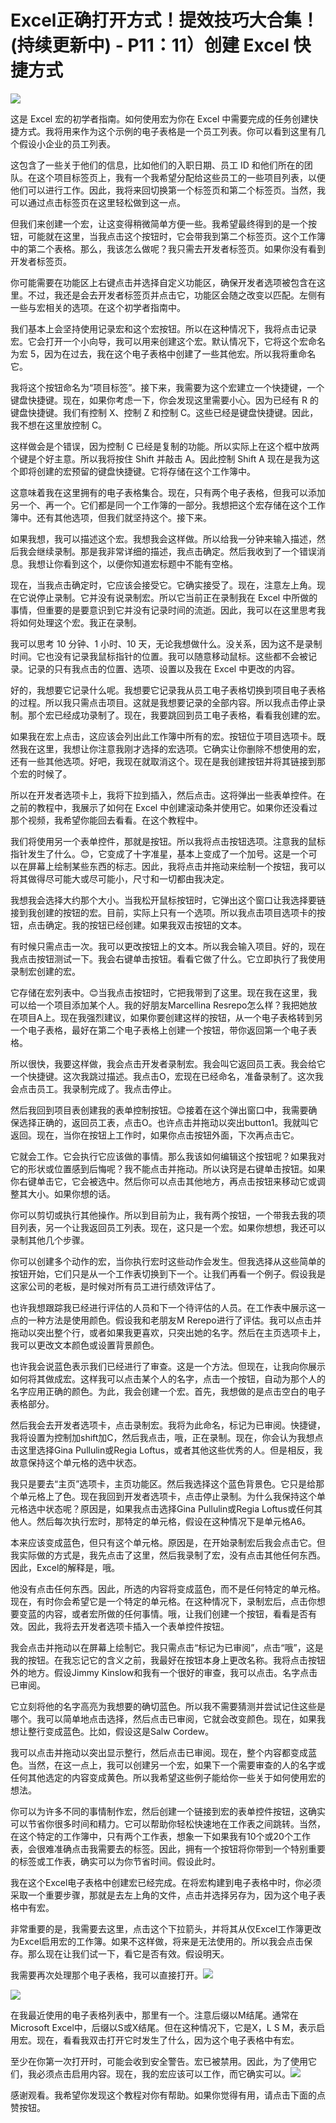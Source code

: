 # Excel正确打开方式！提效技巧大合集！(持续更新中) - P11：11）创建 Excel 快捷方式 

![](img/75be585f2a0ce56c5af847454dad935c_0.png)

这是 Excel 宏的初学者指南。如何使用宏为你在 Excel 中需要完成的任务创建快捷方式。我将用来作为这个示例的电子表格是一个员工列表。你可以看到这里有几个假设小企业的员工列表。

这包含了一些关于他们的信息，比如他们的入职日期、员工 ID 和他们所在的团队。在这个项目标签页上，我有一个我希望分配给这些员工的一些项目列表，以便他们可以进行工作。因此，我将来回切换第一个标签页和第二个标签页。当然，我可以通过点击标签页在这里轻松做到这一点。

但我们来创建一个宏，让这变得稍微简单方便一些。我希望最终得到的是一个按钮，可能就在这里，当我点击这个按钮时，它会带我到第二个标签页。这个工作簿中的第二个表格。那么，我该怎么做呢？我只需去开发者标签页。如果你没有看到开发者标签页。

你可能需要在功能区上右键点击并选择自定义功能区，确保开发者选项被包含在这里。不过，我还是会去开发者标签页并点击它，功能区会随之改变以匹配。左侧有一些与宏相关的选项。在这个初学者指南中。

我们基本上会坚持使用记录宏和这个宏按钮。所以在这种情况下，我将点击记录宏。它会打开一个小向导，我可以用来创建这个宏。默认情况下，它将这个宏命名为宏 5，因为在过去，我在这个电子表格中创建了一些其他宏。所以我将重命名它。

我将这个按钮命名为“项目标签”。接下来，我需要为这个宏建立一个快捷键，一个键盘快捷键。现在，如果你考虑一下，你会发现这里需要小心。因为已经有 R 的键盘快捷键。我们有控制 X、控制 Z 和控制 C。这些已经是键盘快捷键。因此，我不想在这里放控制 C。

这样做会是个错误，因为控制 C 已经是复制的功能。所以实际上在这个框中放两个键是个好主意。所以我将按住 Shift 并敲击 A。因此控制 Shift A 现在是我为这个即将创建的宏预留的键盘快捷键。它将存储在这个工作簿中。

这意味着我在这里拥有的电子表格集合。现在，只有两个电子表格，但我可以添加另一个、再一个。它们都是同一个工作簿的一部分。我想把这个宏存储在这个工作簿中。还有其他选项，但我们就坚持这个。接下来。

如果我想，我可以描述这个宏。我想我会这样做。所以给我一分钟来输入描述，然后我会继续录制。那是我非常详细的描述，我点击确定。然后我收到了一个错误消息。我想让你看到这个，以便你知道宏标题中不能有空格。

现在，当我点击确定时，它应该会接受它。它确实接受了。现在，注意左上角。现在它说停止录制。它并没有说录制宏。所以它当前正在录制我在 Excel 中所做的事情，但重要的是要意识到它并没有记录时间的流逝。因此，我可以在这里思考我将如何处理这个宏。我正在录制。

我可以思考 10 分钟、1 小时、10 天，无论我想做什么。没关系，因为这不是录制时间。它也没有记录我鼠标指针的位置。我可以随意移动鼠标。这些都不会被记录。记录的只有我点击的位置、选项、设置以及我在 Excel 中更改的内容。

好的，我想要它记录什么呢。我想要它记录我从员工电子表格切换到项目电子表格的过程。所以我只需点击项目。这就是我想要记录的全部内容。所以我点击停止录制。那个宏已经成功录制了。现在，我要跳回到员工电子表格，看看我创建的宏。

如果我在宏上点击，这应该会列出此工作簿中所有的宏。按钮位于项目选项卡。既然我在这里，我想让你注意我刚才选择的宏选项。它确实让你删除不想使用的宏，还有一些其他选项。好吧，我现在就取消这个。现在是我创建按钮并将其链接到那个宏的时候了。

所以在开发者选项卡上，我将下拉到插入，然后点击。这将弹出一些表单控件。在之前的教程中，我展示了如何在 Excel 中创建滚动条并使用它。如果你还没看过那个视频，我希望你能回去看看。在这个教程中。

我们将使用另一个表单控件，那就是按钮。所以我将点击按钮选项。注意我的鼠标指针发生了什么。😊，它变成了十字准星，基本上变成了一个加号。这是一个可以在屏幕上绘制某些东西的标志。因此，我将点击并拖动来绘制一个按钮，我可以将其做得尽可能大或尽可能小，尺寸和一切都由我决定。

我想我会选择大约那个大小。当我松开鼠标按钮时，它弹出这个窗口让我选择要链接到我创建的按钮的宏。目前，实际上只有一个选项。所以我点击项目选项卡的按钮，点击确定。我的按钮已经创建。如果我双击按钮的文本。

有时候只需点击一次。我可以更改按钮上的文本。所以我会输入项目。好的，现在我点击按钮测试一下。我会右键单击按钮。看看它做了什么。它立即执行了我使用录制宏创建的宏。

它存储在宏列表中。😊当我点击按钮时，它把我带到了这里。现在我在这里，我可以给一个项目添加某个人。我的好朋友Marcellina Resrepo怎么样？我把她放在项目A上。现在我强烈建议，如果你要创建这样的按钮，从一个电子表格转到另一个电子表格，最好在第二个电子表格上创建一个按钮，带你返回第一个电子表格。

所以很快，我要这样做，我会点击开发者录制宏。我会叫它返回员工表。我会给它一个快捷键。这次我跳过描述。我点击O，宏现在已经命名，准备录制了。这次我会点击员工。我录制完成了。我点击停止。

然后我回到项目表创建我的表单控制按钮。😊接着在这个弹出窗口中，我需要确保选择正确的，返回员工表，点击O。也许点击并拖动以突出button1。我就叫它返回。现在，当你在按钮上工作时，如果你点击按钮外面，下次再点击它。

它就会工作。它会执行它应该做的事情。那么我该如何编辑这个按钮呢？如果我对它的形状或位置感到后悔呢？我不能点击并拖动。所以诀窍是右键单击按钮。如果你右键单击它，它会被选中。然后你可以点击其他地方，再点击按钮来移动它或调整其大小。如果你想的话。

你可以剪切或执行其他操作。所以到目前为止，我有两个按钮，一个带我去我的项目列表，另一个让我返回员工列表。现在，这只是一个宏。如果你想想，我还可以录制其他几个步骤。

你可以创建多个动作的宏，当你执行宏时这些动作会发生。但我选择从这些简单的按钮开始，它们只是从一个工作表切换到下一个。让我们再看一个例子。假设我是这家公司的老板，是时候对所有员工进行绩效评估了。

也许我想跟踪我已经进行评估的人员和下一个待评估的人员。在工作表中展示这一点的一种方法是使用颜色。假设我和老朋友M Rerepo进行了评估。我可以点击并拖动以突出整个行，或者如果我更喜欢，只突出她的名字。然后在主页选项卡上，我可以更改文本颜色或设置背景颜色。

也许我会说蓝色表示我们已经进行了审查。这是一个方法。但现在，让我向你展示如何将其做成宏。这样我可以点击某个人的名字，点击一个按钮，自动为那个人的名字应用正确的颜色。为此，我会创建一个宏。首先，我想做的是点击空白的电子表格部分。

然后我会去开发者选项卡，点击录制宏。我将为此命名，标记为已审阅。快捷键，我将设置为控制加shift加C，然后我点击，哦，正在录制。现在，你会认为我想点击这里选择Gina Pullulin或Regia Loftus，或者其他这些优秀的人。但是相反，我故意保持这个单元格的选中状态。

我只是要去“主页”选项卡，主页功能区。然后我选择这个蓝色背景色。它只是给那个单元格上了色。现在我回到开发者选项卡，点击停止录制。为什么我保持这个单元格选中状态呢？原因是，如果我点击选择Gina Pullulin或Regia Loftus或任何其他人。然后每次执行宏时，那特定的单元格，假设在这种情况下是单元格A6。

本来应该变成蓝色，但只有这个单元格。原因是，在开始录制宏后我会点击它。但我实际做的方式是，我先点击了这里，然后我录制了宏，没有点击其他任何东西。因此，Excel的解释是，哦。

他没有点击任何东西。因此，所选的内容将变成蓝色，而不是任何特定的单元格。现在，有时你会希望它是一个特定的单元格。在这种情况下，录制宏后，点击你想要变蓝的内容，或者宏所做的任何事情。哦，让我们创建一个按钮，看看是否有效。因此，我将去开发者选项卡插入一个表单控件按钮。

我会点击并拖动以在屏幕上绘制它。我只需点击“标记为已审阅”，点击“哦”，这是我的按钮。在我忘记它的含义之前，我最好在按钮本身上更改名称。我将点击按钮外的地方。假设Jimmy Kinslow和我有一个很好的审查，我可以点击。名字点击已审阅。

它立刻将他的名字高亮为我想要的确切蓝色。所以我不需要猜测并尝试记住这些是哪个。我可以简单地点击选择，然后点击已审阅，它就会改变颜色。现在，如果我想让整行变成蓝色。比如，假设这是Salw Cordew。

我可以点击并拖动以突出显示整行，然后点击已审阅。现在，整个内容都变成蓝色。当然，在这一点上，我可以创建另一个宏，如果下一个需要审查的人的名字或任何其他选定的内容变成黄色。所以我希望这些例子能给你一些关于如何使用宏的想法。

你可以为许多不同的事情制作宏，然后创建一个链接到宏的表单控件按钮，这确实可以节省你很多时间和精力。它可以帮助你轻松快速地在工作表之间跳转。当然，在这个特定的工作簿中，只有两个工作表，想象一下如果我有10个或20个工作表，会很难准确点击我需要去的标签。因此，拥有一个按钮将你带到一个特别重要的标签或工作表，确实可以为你节省时间。假设此时。

我在这个Excel电子表格中创建宏已经完成。在将宏构建到电子表格中时，你必须采取一个重要步骤，那就是去左上角的文件，点击并选择另存为，因为这个电子表格中有宏。

非常重要的是，我需要去这里，点击这个下拉箭头，并将其从仅Excel工作簿更改为Excel启用宏的工作簿。如果不这样做，将来是无法使用的。所以我会点击保存。那么现在让我们试一下，看它是否有效。假设明天。

我需要再次处理那个电子表格，我可以直接打开。![](img/75be585f2a0ce56c5af847454dad935c_2.png)

![](img/75be585f2a0ce56c5af847454dad935c_3.png)

在我最近使用的电子表格列表中，那里有一个。注意后缀以M结尾。通常在Microsoft Excel中，后缀以S或X结尾。但在这种情况下，它是X，L S M，表示启用宏。现在，看看我双击打开它时发生了什么，因为这个电子表格中有宏。

至少在你第一次打开时，可能会收到安全警告。宏已被禁用。因此，为了使用它们，我必须点击启用内容。现在，我的宏应该可以工作，而它确实可以。![](img/75be585f2a0ce56c5af847454dad935c_5.png)

感谢观看。我希望你发现这个教程对你有帮助。如果你觉得有用，请点击下面的点赞按钮。
